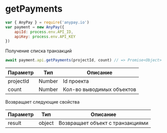 # getPayments

```js
var { AnyPay } = require('anypay.io')
var payment = new AnyPay({
    apiId: process.env.API_ID,
    apiKey: process.env.API_KEY
})
```

Получение списка транзакций
```js
await payment.api.getPayments(projectId, count) // => Promise<Object>
```
| Параметр | Тип | Описание |
|------------------|-------|------------------|
| projectId | Number | Id проекта |
| count | Number | Кол-во выводимых объектов |

Возвращает следующие свойства

| Параметр | Тип | Описание |
|----------|--------|------------------|
| result | object | Возвращает объект с транзакциями |
